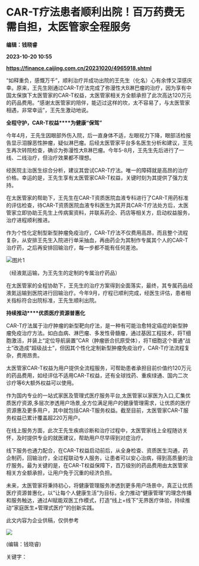 # CAR-T疗法患者顺利出院！百万药费无需自担，太医管家全程服务
**编辑：钱晓睿**

**2023-10-20 10:55**

**https://finance.caijing.com.cn/20231020/4965918.shtml**

“如释重负，感慨万千”，顺利治疗并成功出院的王先生（化名）心有余悸又深感庆幸。原来，王先生刚通过CAR-T疗法完成了弥漫性大B淋巴瘤的治疗，因为享有中国太保旗下太医管家的CAR-T权益，太医管家相关方全额承担了此次高达120万元的药品费用。“感谢太医管家的陪伴，能迈过这样的坎，太不容易了，与太医管家相遇，非常幸运”，王先生激动地说。

**全程守护，****CAR-T****权益****为健康“保驾”**

今年4月，王先生因眼部外伤入院，后一直身体不适，左眼视力下降，眼部活检报告显示泪腺恶性肿瘤，疑似淋巴瘤。后经太医管家平台多名医生分析和建议，王先生再次转院检查，确诊为弥漫性大B淋巴瘤。今年5-8月，王先生先后进行了一线、二线治疗，但治疗效果都不理想。

经医院主治医生综合分析，建议其尝试CAR-T疗法。唯一的障碍就是高昂的治疗价格。幸运的是，王先生享有太医管家CAR-T权益，关键时刻为其提供了强力支持。

在太医管家的帮助下，王先生在CAR-T资质医院血液专科进行了CAR-T用药标准的评估检查，待CAR-T资质医院血液专科医生为其开具CAR-T疗法处方后，太医管家立即协助王先生上传病案资料，并联系药企、药店等相关方，启动权益服务，治疗进程顺利推进。

作为个性化定制型新型肿瘤免疫治疗，CAR-T疗法不仅费用高昂，而且整个流程复杂，从安排王先生入院进行单采抽血，再由药企为其制作专属其个人的CAR-T治疗药，之后再安排回输治疗，每一步都不能有任何差池。

![图片1](https://tx1.cdn.caijing.com.cn/2023/1020/1697796022508.jpg)

（经液氮运输，为王先生的定制的专属治疗药品）

在太医管家的全程协助下，王先生的治疗方案得到全面落实，最终，其专属药品经液氮运输到医院进行回输治疗。今年9月，疗程已顺利完成，经医生评估，患者相关指标符合出院标准，王先生顺利出院。

**持续推动****优质医疗资源普惠化**

CAR-T疗法属于治疗肿瘤的新型靶向疗法，是一种有可能治愈特定癌症的新型肿瘤免疫治疗方法。如白血病、淋巴瘤、多发性骨髓瘤，通过基因工程技术，将T细胞激活，并装上“定位导航装置”CAR（肿瘤嵌合抗原受体），将T细胞这个普通“战士”改造成“超级战士”，但因其个性化定制新型肿瘤免疫治疗，CAR-T疗法流程复杂，费用昂贵。

太医管家CAR-T权益为用户提供全流程服务，可帮助患者承担目前价值约120万元的药品费用，如经评估不适用CAR-T权益，还有全球找药、重疾绿通、国内二次诊疗等6大额外权益可以使用。

作为国内专业的一站式家医及管理式医疗服务平台,太医管家以家医为入口,汇集优质医疗资源,多层次渗透用户场景,全方位满足用户的健康管理需求，让优质的医疗资源惠及更多用户，其中就包括CAR-T服务权益。截至目前，太医管家CAR-T服务权益已累计覆盖超220万用户。

在线上服务方面，此次王先生疾病诊断和治疗过程中，太医管家线上全程随访关怀，及时提供专业的就医建议，帮助用户尽早得到对症治疗。

线下服务也通力配合，在CAR-T权益启动前后，从全身检查、资质医生沟通，药企制药，回输治疗，全过程联动专人服务，让患者可以安心治病，得到高质量的治疗服务。最为关键的是，在CAR-T权益保障下，百万级别的药品费用由太医管家相关方全额承担，让用户免于沉重的经济负担。

未来，太医管家将秉持初心，将健康管理服务渗透到更多用户场景中，真正让优质医疗资源普惠化，以“让每个人健康生活”为目标，全力推动“健康管理”的理念传播和服务触达，通过AI赋能双医工作模式，打造“线上+线下”无界医疗体验，持续推动“家庭医生+管理式医疗”的创新实践。

此文内容为企业供稿，仅供参考

![](https://tx1.cdn.caijing.com.cn/2014-03-27/114048455.jpg)

(编辑：钱晓睿)

关键字：